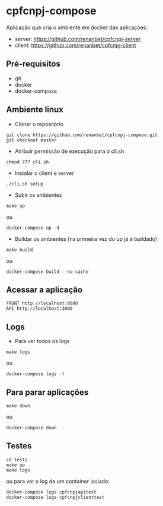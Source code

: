 # cpfcnpj-compose

Aplicação que cria o ambiente em docker das aplicações:

- server: https://github.com/renanbet/cpfcnpj-server
- client: https://github.com/renanbet/cpfcnpj-client

## Pré-requisitos

- git
- docker
- docker-compose

## Ambiente linux

- Clonar o repositório

```
git clone https://github.com/renanbet/cpfcnpj-compose.git
git checkout master
```

- Atribuir permissão de execução para o cli.sh

```
chmod 777 cli.sh
```

- Instalar o client e server

```
./cli.sh setup
```

- Subir os ambientes

```
make up
```

ou

```
docker-compose up -d
```

- Buildar os ambientes (na primeira vez do up já é buildado)

```
make build
```

ou

```
docker-compose build --no-cache
```

## Acessar a aplicação

```
FRONT http://localhost:8080
API http://localhost:3000
```

## Logs

- Para ver todos os logs

```
make logs
```

ou

```
docker-compose logs -f
```

## Para parar aplicações

```
make down
```

ou

```
docker-compose down
```

## Testes

```
cd tests
make up
make logs
```

ou para ver o log de um container isolado:

```
docker-compose logs cpfcnpjapitest
docker-compose logs cpfcnpjclienttest
```
